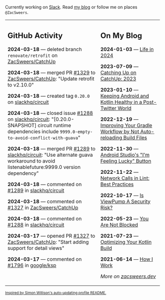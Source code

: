 Currently working on [Slack](https://slack.com/). Read [my blog](https://zacsweers.dev/) or follow me on places `@ZacSweers`.

<table><tr><td valign="top" width="60%">

## GitHub Activity
<!-- githubActivity starts -->
**2024-03-18** — deleted branch `renovate/retrofit` on [ZacSweers/CatchUp](https://github.com/ZacSweers/CatchUp)

**2024-03-18** — merged PR [#1329](https://github.com/ZacSweers/CatchUp/pull/1329) to [ZacSweers/CatchUp](https://github.com/ZacSweers/CatchUp): "Update retrofit to v2.10.0"

**2024-03-18** — created tag `0.20.0` on [slackhq/circuit](https://github.com/slackhq/circuit)

**2024-03-18** — closed issue [#1288](https://github.com/slackhq/circuit/issues/1288) on [slackhq/circuit](https://github.com/slackhq/circuit): "[0.20.0-SNAPSHOT] circuit runtime dependencies include `9999.0-empty-to-avoid-conflict-with-guava`"

**2024-03-18** — merged PR [#1289](https://github.com/slackhq/circuit/pull/1289) to [slackhq/circuit](https://github.com/slackhq/circuit): "Use alternate guava workaround to avoid listenablefuture:9999.0 version dependency"

**2024-03-18** — commented on [#1289](https://github.com/slackhq/circuit/pull/1289#issuecomment-2004595534) in [slackhq/circuit](https://github.com/slackhq/circuit)

**2024-03-18** — commented on [#1327](https://github.com/ZacSweers/CatchUp/pull/1327#issuecomment-2002911305) in [ZacSweers/CatchUp](https://github.com/ZacSweers/CatchUp)

**2024-03-18** — commented on [#1288](https://github.com/slackhq/circuit/issues/1288#issuecomment-2002909162) in [slackhq/circuit](https://github.com/slackhq/circuit)

**2024-03-17** — opened PR [#1327](https://github.com/ZacSweers/CatchUp/pull/1327) to [ZacSweers/CatchUp](https://github.com/ZacSweers/CatchUp): "Start adding support for detail views"

**2024-03-17** — commented on [#1796](https://github.com/google/ksp/pull/1796#issuecomment-2002310158) in [google/ksp](https://github.com/google/ksp)
<!-- githubActivity ends -->
</td><td valign="top" width="40%">

## On My Blog
<!-- blog starts -->
**2024-01-03** — [Life in 2024](https://www.zacsweers.dev/life-in-2024/)

**2023-07-09** — [Catching Up on CatchUp: 2023](https://www.zacsweers.dev/catching-up-on-catchup-2023/)

**2023-01-10** — [Keeping Android and Kotlin Healthy in a Post-Twitter World](https://www.zacsweers.dev/keeping-android-healthy/)

**2022-12-19** — [Improving Your Gradle Workflow by Not Auto-reloading Build Files](https://www.zacsweers.dev/improving-your-workflow-by-not-auto-reloading-build-files/)

**2022-11-30** — [Android Studio's "I'm Feeling Lucky" Button](https://www.zacsweers.dev/android-studios-im-feeling-lucky-button/)

**2022-11-22** — [Network Calls in Lint: Best Practices](https://www.zacsweers.dev/network-calls-in-lint-best-practices/)

**2022-10-17** — [Is ViewPump A Security Risk?](https://www.zacsweers.dev/is-viewpump-a-security-risk/)

**2022-05-23** — [You Are Not Blocked](https://www.zacsweers.dev/you-are-not-blocked/)

**2021-07-23** — [Optimizing Your Kotlin Build](https://www.zacsweers.dev/optimizing-your-kotlin-build/)

**2021-06-14** — [How I Work](https://www.zacsweers.dev/how-i-work/)
<!-- blog ends -->
_More on [zacsweers.dev](https://zacsweers.dev/)_
</td></tr></table>

<sub><a href="https://simonwillison.net/2020/Jul/10/self-updating-profile-readme/">Inspired by Simon Willison's auto-updating profile README.</a></sub>